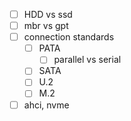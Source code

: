 

 - [ ] HDD vs ssd
 - [ ] mbr vs gpt
 - [ ] connection standards
	 - [ ] PATA
		 - [ ] parallel vs serial
	 - [ ] SATA
	 - [ ] U.2
	 - [ ] M.2
 - [ ] ahci, nvme